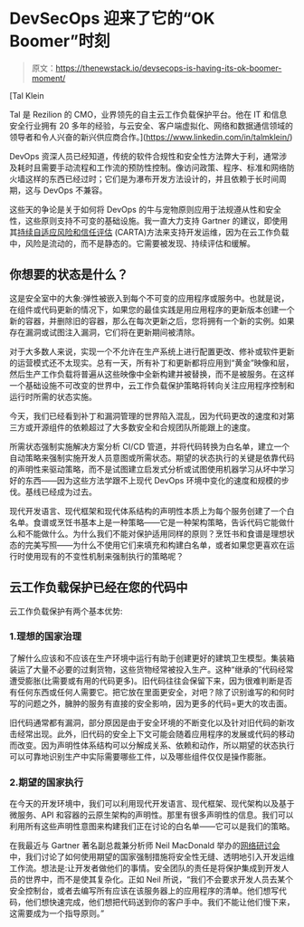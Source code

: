 # DevSecOps 迎来了它的“OK Boomer”时刻

> 原文：<https://thenewstack.io/devsecops-is-having-its-ok-boomer-moment/>

[](https://www.linkedin.com/in/talmklein/)

 [Tal Klein

Tal 是 Rezilion 的 CMO，业界领先的自主云工作负载保护平台。他在 IT 和信息安全行业拥有 20 多年的经验，与云安全、客户端虚拟化、网络和数据通信领域的领导者和令人兴奋的新兴供应商合作。](https://www.linkedin.com/in/talmklein/) [](https://www.linkedin.com/in/talmklein/)

DevOps 资深人员已经知道，传统的软件合规性和安全性方法弊大于利，通常涉及耗时且需要手动流程和工作流的预防性控制。像访问政策、程序、标准和网络防火墙这样的东西已经过时；它们是为瀑布开发方法设计的，并且依赖于长时间周期，这与 DevOps 不兼容。

这些天的争论是关于如何将 DevOps 的牛与宠物原则应用于法规遵从性和安全性，这些原则支持不可变的基础设施。我一直大力支持 Gartner 的建议，即使用其[持续自适应风险和信任评估](https://www.gartner.com/en/webinars/3891406/the-7-imperatives-of-continuous-adaptive-risk-and-trust-assessme) (CARTA)方法来支持开发运维，因为在云工作负载中，风险是流动的，而不是静态的。它需要被发现、持续评估和缓解。

## **你想要的状态是什么？**

这是安全室中的大象:弹性被嵌入到每个不可变的应用程序或服务中。也就是说，在组件或代码更新的情况下，如果您的最佳实践是用应用程序的更新版本创建一个新的容器，并删除旧的容器，那么在每次更新之后，您将拥有一个新的实例。如果存在漏洞或试图注入漏洞，它们将在更新期间被清除。

对于大多数人来说，实现一个不允许在生产系统上进行配置更改、修补或软件更新的运营模式还不太现实。总有一天，所有补丁和更新都将应用到“黄金”映像和层，然后生产工作负载将普遍从这些映像中全新构建并被替换，而不是被服务。在这样一个基础设施不可改变的世界中，云工作负载保护策略将转向关注应用程序控制和运行时所需的状态实施。

今天，我们已经看到补丁和漏洞管理的世界陷入混乱，因为代码更改的速度和对第三方或开源组件的依赖超过了大多数安全和合规团队所能跟上的速度。

所需状态强制实施解决方案分析 CI/CD 管道，并将代码转换为白名单，建立一个自动策略来强制实施开发人员意图或所需状态。期望的状态执行的关键是依靠代码的声明性来驱动策略，而不是试图建立启发式分析或试图使用机器学习从坏中学习好的东西——因为这些方法学跟不上现代 DevOps 环境中变化的速度和规模的步伐。基线已经成为过去。

现代开发语言、现代框架和现代体系结构的声明性本质上为每个服务创建了一个白名单。食谱或烹饪书基本上是一种策略——它是一种架构策略，告诉代码它能做什么和不能做什么。为什么我们不能对保护适用同样的原则？烹饪书和食谱是理想状态的完美写照——为什么不使用它们来填充和构建白名单，或者如果您更喜欢在运行时使用现有的不变性机制来强制执行的策略呢？

## **云工作负载保护已经在您的代码中**

云工作负载保护有两个基本优势:

### 1.理想的国家治理

了解什么应该和不应该在生产环境中运行有助于创建更好的建筑卫生模型。集装箱装运了大量不必要的过剩货物，这些货物经常被投入生产。这种“继承的”代码经常遭受膨胀(比需要或有用的代码更多)。旧代码往往会保留下来，因为很难判断是否有任何东西或任何人需要它。把它放在里面更安全，对吧？除了识别谁写的和何时写的问题之外，臃肿的服务有直接的安全影响，因为更多的代码=更大的攻击面。

旧代码通常都有漏洞，部分原因是由于安全环境的不断变化以及针对旧代码的新攻击经常出现。此外，旧代码的安全上下文可能会随着应用程序的发展或代码的移动而改变。因为声明性体系结构可以分解成关系、依赖和动作，所以期望的状态执行可以可靠地识别生产中实际需要哪些工件，以及哪些组件仅仅是操作膨胀。

### 2.期望的国家执行

在今天的开发环境中，我们可以利用现代开发语言、现代框架、现代架构以及基于微服务、API 和容器的云原生架构的声明性。那里有很多声明性的信息。我们可以利用所有这些声明性意图来构建我们正在讨论的白名单——它可以是我们的策略。

在我最近与 Gartner 著名副总裁兼分析师 Neil MacDonald 举办的[网络研讨会](https://www.rezilion.com/a-carta-based-zero-trust-approach-to-workload-security/)中，我们讨论了如何使用期望的国家强制措施将安全性无缝、透明地引入开发运维工作流。想法是:让开发者做他们的事情。安全团队的责任是将保护集成到开发人员的世界中，而不是使其复杂化。正如 Neil 所说，“我们不会要求开发人员去某个安全控制台，或者去编写所有应该在该服务器上的应用程序的清单。他们想写代码，他们想快速完成，他们想把代码送到你的客户手中。我们不能让他们慢下来，这需要成为一个指导原则。”

<svg xmlns:xlink="http://www.w3.org/1999/xlink" viewBox="0 0 68 31" version="1.1"><title>Group</title> <desc>Created with Sketch.</desc></svg>